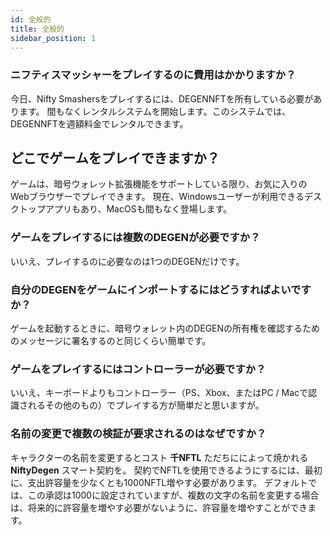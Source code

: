 ```yaml
---
id: 全般的
title: 全般的
sidebar_position: 1
---
```


### **ニフティスマッシャーをプレイするのに費用はかかりますか？**

今日、Nifty Smashersをプレイするには、DEGENNFTを所有している必要があります。 間もなくレンタルシステムを開始します。このシステムでは、DEGENNFTを週額料金でレンタルできます。

## どこでゲームをプレイできますか？

ゲームは、暗号ウォレット拡張機能をサポートしている限り、お気に入りのWebブラウザーでプレイできます。 現在、Windowsユーザーが利用できるデスクトップアプリもあり、MacOSも間もなく登場します。

### **ゲームをプレイするには複数のDEGENが必要ですか？**

いいえ、プレイするのに必要なのは1つのDEGENだけです。

### 自分のDEGENをゲームにインポートするにはどうすればよいですか？

ゲームを起動するときに、暗号ウォレット内のDEGENの所有権を確認するためのメッセージに署名するのと同じくらい簡単です。

### **ゲームをプレイするにはコントローラーが必要ですか？**
いいえ、キーボードよりもコントローラー（PS、Xbox、またはPC / Macで認識されるその他のもの）でプレイする方が簡単だと思いますが。

### 名前の変更で複数の検証が要求されるのはなぜですか？

キャラクターの名前を変更するとコスト **千NFTL** ただちにによって焼かれる **NiftyDegen** スマート契約を。 契約でNFTLを使用できるようにするには、最初に、支出許容量を少なくとも1000NFTL増やす必要があります。 デフォルトでは、この承認は1000に設定されていますが、複数の文字の名前を変更する場合は、将来的に許容量を増やす必要がないように、許容量を増やすことができます。
